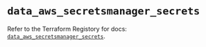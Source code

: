 # `data_aws_secretsmanager_secrets`

Refer to the Terraform Registory for docs: [`data_aws_secretsmanager_secrets`](https://www.terraform.io/docs/providers/aws/d/secretsmanager_secrets).
